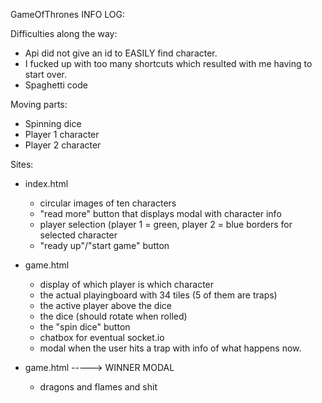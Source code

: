GameOfThrones INFO LOG:


Difficulties along the way:
  - Api did not give an id to EASILY find character. 
  - I fucked up with too many shortcuts which resulted with me having to start over.
  - Spaghetti code



Moving parts:
  - Spinning dice
  - Player 1 character
  - Player 2 character
  

Sites:
  - index.html
    - circular images of ten characters
    - "read more" button that displays modal with character info
    - player selection (player 1 = green, player 2 = blue  borders for selected character
    - "ready up"/"start game" button

  - game.html
    - display of which player is which character
    - the actual playingboard with 34 tiles (5 of them are traps)
    - the active player above the dice
    - the dice (should rotate when rolled)
    - the "spin dice" button
    - chatbox for eventual socket.io
    - modal when the user hits a trap with info of what happens now.
  
  - game.html -----> WINNER MODAL
    - dragons and flames and shit
